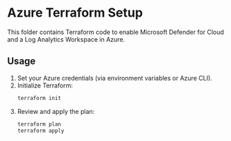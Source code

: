 # Azure Terraform Setup

This folder contains Terraform code to enable Microsoft Defender for Cloud and a Log Analytics Workspace in Azure.

## Usage

1. Set your Azure credentials (via environment variables or Azure CLI).
2. Initialize Terraform:
   ```bash
   terraform init
   ```
3. Review and apply the plan:
   ```bash
   terraform plan
   terraform apply
   ``` 